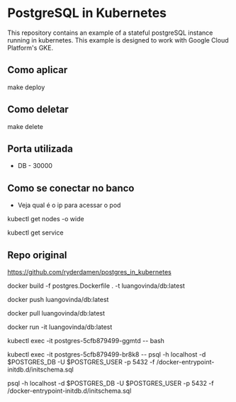 # PostgreSQL in Kubernetes

This repository contains an example of a stateful postgreSQL instance running in kubernetes. This example is designed to work with Google Cloud Platform's GKE.

## Como aplicar

make deploy

## Como deletar

make delete

## Porta utilizada

- DB - 30000

## Como se conectar no banco

* Veja qual é o ip para acessar o pod

kubectl get nodes -o wide

kubectl get service

## Repo original 

https://github.com/ryderdamen/postgres_in_kubernetes



docker build -f postgres.Dockerfile . -t luangovinda/db:latest

docker push luangovinda/db:latest

docker pull luangovinda/db:latest

docker run -it luangovinda/db:latest

kubectl exec -it postgres-5cfb879499-ggmtd -- bash

kubectl exec -it postgres-5cfb879499-br8k8 -- psql -h localhost -d $POSTGRES_DB -U $POSTGRES_USER -p 5432 -f /docker-entrypoint-initdb.d/initschema.sql


psql -h localhost -d $POSTGRES_DB -U $POSTGRES_USER -p 5432 -f /docker-entrypoint-initdb.d/initschema.sql